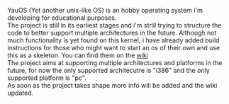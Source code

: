 YauOS (Yet another unix-like OS) is an hobby operating system i'm developing for educational purposes.   
The project is still in its earliest stages and i'm strill trying to structure the code to better support multiple architectures in the future.
Although not much functionality is yet found on this kernel, i have already added build instructions for those who might want to start an os of their own and use this as a skeleton.
You can find them on the [wiki](https://github.com/schiavonedimitri/yauos/wiki/Build-Instructions)  
The project aims at supporting multiple architectures and platforms in the future, for now the only supported architecutre is "i386" and the only supported platform is "pc".  
As soon as the project takes shape more info will be added and the wiki updated.
